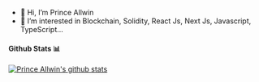 - 👋 Hi, I’m Prince Allwin
- 👀 I’m interested in Blockchain, Solidity, React Js, Next Js, Javascript, TypeScript...
<!-- - 🌱 I’m currently learning ... -->
<!-- - 💞️ I’m looking to collaborate on ... -->
<!-- - 📫 How to reach me ... -->

#### Github Stats 📊

[![Prince Allwin's github stats](https://github-readme-stats.vercel.app/api?username=worksofallwin&show_icons=true&theme=dark&hide=contribs)](https://github.com/anuraghazra/github-readme-stats)

<!---
worksofallwin/worksofallwin is a ✨ special ✨ repository because its `README.md` (this file) appears on your GitHub profile.
You can click the Preview link to take a look at your changes.
--->
